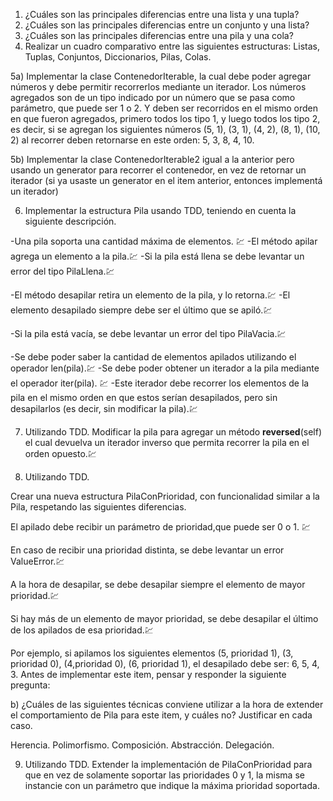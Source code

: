1) ¿Cuáles son las principales diferencias entre una lista y una tupla?
2) ¿Cuáles son las principales diferencias entre un conjunto y una lista?
3) ¿Cuáles son las principales diferencias entre una pila y una cola?
4) Realizar un cuadro comparativo entre las siguientes estructuras: Listas, Tuplas, Conjuntos,
Diccionarios, Pilas, Colas.

5a) Implementar la clase ContenedorIterable, la cual debe poder agregar números y debe
permitir recorrerlos mediante un iterador. Los números agregados son de un tipo indicado por
un número que se pasa como parámetro, que puede ser 1 o 2. Y deben ser recorridos en el
mismo orden en que fueron agregados, primero todos los tipo 1, y luego todos los tipo 2, es
decir, si se agregan los siguientes números (5, 1), (3, 1), (4, 2), (8, 1), (10, 2) al recorrer deben
retornarse en este orden: 5, 3, 8, 4, 10.

5b) Implementar la clase ContenedorIterable2 igual a la anterior pero usando un generator para
recorrer el contenedor, en vez de retornar un iterador (si ya usaste un generator en el item
anterior, entonces implementá un iterador)

6) Implementar la estructura Pila usando TDD, teniendo en cuenta la siguiente descripción. 

-Una pila soporta una cantidad máxima de elementos. 💹
-El método apilar agrega un elemento a la pila.💹
-Si la pila está llena se debe levantar un error del tipo PilaLlena.💹

-El método desapilar retira un elemento de la pila, y lo retorna.💹
-El elemento desapilado siempre debe ser el último que se apiló.💹

-Si la pila está vacía, se debe levantar un error del tipo PilaVacia.💹

-Se debe poder saber la cantidad de elementos apilados utilizando el operador len(pila).💹
-Se debe poder obtener un iterador a la pila mediante el operador iter(pila). 💹
-Este iterador debe recorrer los elementos de la pila en el mismo orden en que estos serían desapilados, pero sin desapilarlos (es decir, sin modificar la pila).💹

7) Utilizando TDD. Modificar la pila para agregar un método __reversed__(self) el cual devuelva un iterador inverso que permita recorrer la pila en el orden opuesto.💹

8) Utilizando TDD. 

Crear una nueva estructura PilaConPrioridad, con funcionalidad similar a la
Pila, respetando las siguientes diferencias. 

El apilado debe recibir un parámetro de prioridad,que puede ser 0 o 1. 💹

En caso de recibir una prioridad distinta, se debe levantar un error ValueError.💹

A la hora de desapilar, se debe desapilar siempre el elemento de mayor prioridad.💹

Si hay más de un elemento de mayor prioridad, se debe desapilar el último de los apilados de esa prioridad.💹

Por ejemplo, si apilamos los siguientes elementos (5, prioridad 1), (3, prioridad 0), (4,prioridad 0), (6, prioridad 1), el desapilado debe ser: 6, 5, 4, 3. Antes de implementar este item, pensar y responder la siguiente pregunta:

b) ¿Cuáles de las siguientes técnicas conviene utilizar a la hora de extender el
comportamiento de Pila para este item, y cuáles no? Justificar en cada caso.

Herencia.
Polimorfismo.
Composición.
Abstracción.
Delegación.

9) Utilizando TDD. Extender la implementación de PilaConPrioridad para que en vez de
solamente soportar las prioridades 0 y 1, la misma se instancie con un parámetro que indique la máxima prioridad soportada.